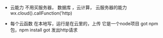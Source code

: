 - 云能力
  不用买服务器， 数据库 ，云计算， 云服务器的能力
  wx.cloud().callFunction('http)

- 每个云函数
  在本地写，运行是在云里的，上传 它是一个node项目
  got npm 包，npm install got 发出http请求